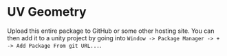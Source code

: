 # UV Geometry
Upload this entire package to GitHub or some other hosting site. You can then add it to a unity project by going into `Window -> Package Manager -> + -> Add Package From git URL...`.
